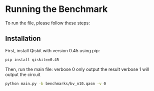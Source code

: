 # Running the Benchmark

To run the file, please follow these steps:

## Installation

First, install Qiskit with version 0.45 using pip:

```bash
pip install qiskit==0.45
```
Then, run the main file:
verbose 0 only output the result
verbose 1 will output the circuit
```bash
python main.py -b benchmarks/bv_n10.qasm -v 0

